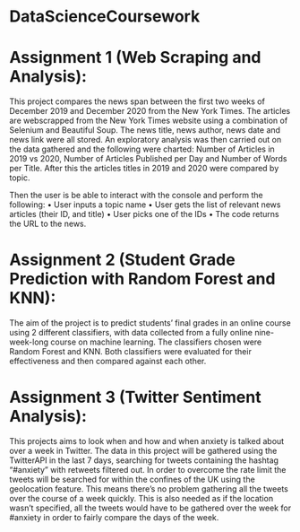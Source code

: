 # DataScienceCoursework

# Assignment 1 (Web Scraping and Analysis):
  This project compares the news span between the first two weeks of December 2019 and December 2020 from the New York Times.
  The articles are webscrapped from the New York Times website using a combination of Selenium and Beautiful Soup. The news title, news author, news date and news link were all stored.
  An exploratory analysis was then carried out on the data gathered and the following were charted: Number of Articles in 2019 vs 2020, Number of Articles Published per Day and Number of Words per Title. After this the articles titles in 2019 and 2020 were compared by topic.
  
  Then the user is be able to interact with the console and perform the following:
  • User inputs a topic name
  • User gets the list of relevant news articles (their ID, and title)
  • User picks one of the IDs
  • The code returns the URL to the news.
  
 # Assignment 2 (Student Grade Prediction with Random Forest and KNN):
  The aim of the project is to predict students’ final grades in an online course using 2 different classifiers, with data collected from a fully online nine-week-long course on machine learning. The classifiers chosen were Random Forest and KNN. Both classifiers were evaluated for their effectiveness and then compared against each other.
  
 # Assignment 3 (Twitter Sentiment Analysis):
This projects aims to look when and how and when anxiety is talked about over a week in Twitter. The data in this project will be gathered using the TwitterAPI in the last 7 days, searching for tweets containing the hashtag “#anxiety” with retweets filtered out. In order to overcome the rate limit the tweets will be searched for within the confines of the UK using the geolocation feature. This means there’s no problem gathering all the tweets over the course of a week quickly. This is also needed as if the location wasn’t specified, all the tweets would have to be gathered over the week for #anxiety in order to fairly compare the days of the week.
